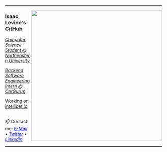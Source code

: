 <hr style="height:2px" color="grey">

<img align='right' src="https://github-readme-stats.vercel.app/api?username=isaac-levine&show_icons=true&theme=dark" width="420">
<h3>Isaac Levine's GitHub</h3>
<p><em><u>Computer Science Student @ Northeastern University</u></em></p>
<p><em><u>Backend Software Engineering Intern @ CarGurus</u></em></p>
Working on <a href="https://www.intellibet.io">intellibet.io</a> <br/>

<br/> 📫 Contact me:
<a href="mailto:isaacmlevine4@gmail.com" style="color:blue"><i>E-Mail</i></a>
•
<a href="http://twitter.com/isaaclevine84" style="color:blue"><i>Twitter</i></a>
•
<a href="https://www.linkedin.com/in/isaacmlevine" style="color:blue"><i>LinkedIn</i></a><br/>

<hr style="height:2px" color="grey">
